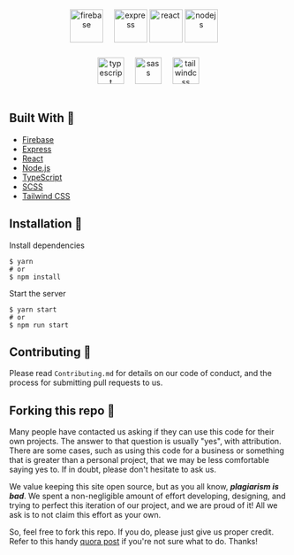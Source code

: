 <br>
<br>


<div align="center">
  <img style="margin-right: 16px;" alt="firebase" src="https://firebase.google.com/downloads/brand-guidelines/PNG/logo-built_black.png" height="60" />
  <img alt="express" src="https://upload.wikimedia.org/wikipedia/commons/6/64/Expressjs.png" height="60" />
  <img alt="react" src="https://upload.wikimedia.org/wikipedia/commons/a/a7/React-icon.svg" height="60" />
  <img style="margin-right: 16px;" alt="nodejs" src="https://upload.wikimedia.org/wikipedia/commons/d/d9/Node.js_logo.svg" height="60" />
</div>
<div align="center" style="margin-top: 24px;">
  <img style="margin-right: 16px;" alt="typescript" src="https://upload.wikimedia.org/wikipedia/commons/4/4c/Typescript_logo_2020.svg" height="48" />
  <img style="margin-right: 16px;" alt="sass" src="https://upload.wikimedia.org/wikipedia/commons/9/96/Sass_Logo_Color.svg" height="48" />
  <img alt="tailwindcss" src="https://tailwindcss.com/_next/static/media/tailwindcss-mark.cb8046c163f77190406dfbf4dec89848.svg" height="48" />
</div>

<br>

## Built With 🚀

- [Firebase](https://firebase.google.com/)
- [Express](https://expressjs.com/)
- [React](https://reactjs.org/)
- [Node.js](https://nodejs.org/)
- [TypeScript](https://www.typescriptlang.org/)
- [SCSS](https://sass-lang.com/)
- [Tailwind CSS](https://tailwindcss.com/)

## Installation 🔧

Install dependencies

```
$ yarn
# or
$ npm install
```

Start the server

```
$ yarn start
# or
$ npm run start
```

## Contributing 🤝

Please read `Contributing.md` for details on our code of conduct, and the process for submitting pull requests to us.

## Forking this repo 🚨

Many people have contacted us asking if they can use this code for their own projects. The answer to that question is usually "yes", with attribution. There are some cases, such as using this code for a business or something that is greater than a personal project, that we may be less comfortable saying yes to. If in doubt, please don't hesitate to ask us.

We value keeping this site open source, but as you all know, _**plagiarism is bad**_. We spent a non-negligible amount of effort developing, designing, and trying to perfect this iteration of our project, and we are proud of it! All we ask is to not claim this effort as your own.

So, feel free to fork this repo. If you do, please just give us proper credit. Refer to this handy [quora post](https://www.quora.com/Is-it-bad-to-copy-other-peoples-code) if you're not sure what to do. Thanks!
